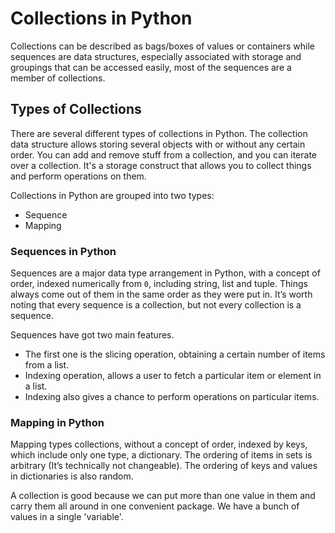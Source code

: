 # Collections in Python

Collections can be described as bags/boxes of values or containers while sequences are data structures, especially associated with storage and groupings that can be accessed easily, most of the sequences are a member of collections.

## Types of Collections

There are several different types of collections in Python. The collection data structure allows storing several objects with or without any certain order. You can add and remove stuff from a collection, and you can iterate over a collection. It's a storage construct that allows you to collect things and perform operations on them. 

Collections in Python are grouped into two types:

- Sequence
- Mapping

### Sequences in Python

Sequences are a major data type arrangement in Python, with a concept of order, indexed numerically from `0`, including string, list and tuple. Things always come out of them in the same order as they were put in. It’s worth noting that every sequence is a collection, but not every collection is a sequence.

Sequences have got two main features.

- The first one is the slicing operation, obtaining a certain number of items from a list.
- Indexing operation, allows a user to fetch a particular item or element in a list. 
- Indexing also gives a chance to perform operations on particular items.

### Mapping in Python

Mapping types collections, without a concept of order, indexed by keys, which include only one type, a dictionary. The ordering of items in sets is arbitrary (It’s technically not changeable). The ordering of keys and values in dictionaries is also random.

A collection is good because we can put more than one value in them and carry them all around in one convenient package. We have a bunch of values in a single 'variable'.

